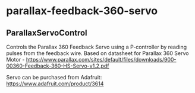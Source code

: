 # parallax-feedback-360-servo

## ParallaxServoControl
Controls the Parallax 360 Feedback Servo using a P-controller by reading pulses from the feedback wire.
Based on datasheet for Parallax 360 Servo Motor - https://www.parallax.com/sites/default/files/downloads/900-00360-Feedback-360-HS-Servo-v1.2.pdf


Servo can be purchased from Adafruit: https://www.adafruit.com/product/3614
